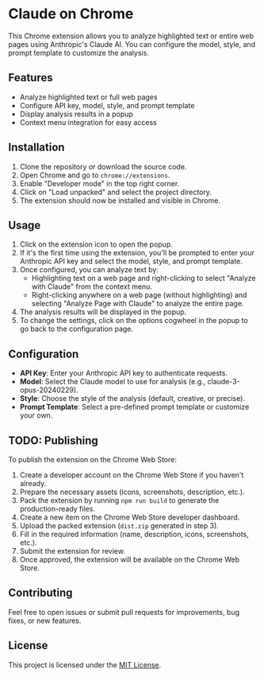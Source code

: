 # Claude on Chrome

This Chrome extension allows you to analyze highlighted text or entire web pages using Anthropic's Claude AI. You can configure the model, style, and prompt template to customize the analysis.

## Features

- Analyze highlighted text or full web pages
- Configure API key, model, style, and prompt template
- Display analysis results in a popup
- Context menu integration for easy access

## Installation

1. Clone the repository or download the source code.
2. Open Chrome and go to `chrome://extensions`.
3. Enable "Developer mode" in the top right corner.
4. Click on "Load unpacked" and select the project directory.
5. The extension should now be installed and visible in Chrome.

## Usage

1. Click on the extension icon to open the popup.
2. If it's the first time using the extension, you'll be prompted to enter your Anthropic API key and select the model, style, and prompt template.
3. Once configured, you can analyze text by:
   - Highlighting text on a web page and right-clicking to select "Analyze with Claude" from the context menu.
   - Right-clicking anywhere on a web page (without highlighting) and selecting "Analyze Page with Claude" to analyze the entire page.
4. The analysis results will be displayed in the popup.
5. To change the settings, click on the options cogwheel in the popup to go back to the configuration page.

## Configuration

- **API Key**: Enter your Anthropic API key to authenticate requests.
- **Model**: Select the Claude model to use for analysis (e.g., claude-3-opus-20240229).
- **Style**: Choose the style of the analysis (default, creative, or precise).
- **Prompt Template**: Select a pre-defined prompt template or customize your own.

## TODO: Publishing

To publish the extension on the Chrome Web Store:

1. Create a developer account on the Chrome Web Store if you haven't already.
2. Prepare the necessary assets (icons, screenshots, description, etc.).
3. Pack the extension by running `npm run build` to generate the production-ready files.
4. Create a new item on the Chrome Web Store developer dashboard.
5. Upload the packed extension (`dist.zip` generated in step 3).
6. Fill in the required information (name, description, icons, screenshots, etc.).
7. Submit the extension for review.
8. Once approved, the extension will be available on the Chrome Web Store.

## Contributing

Feel free to open issues or submit pull requests for improvements, bug fixes, or new features.

## License

This project is licensed under the [MIT License](LICENSE).